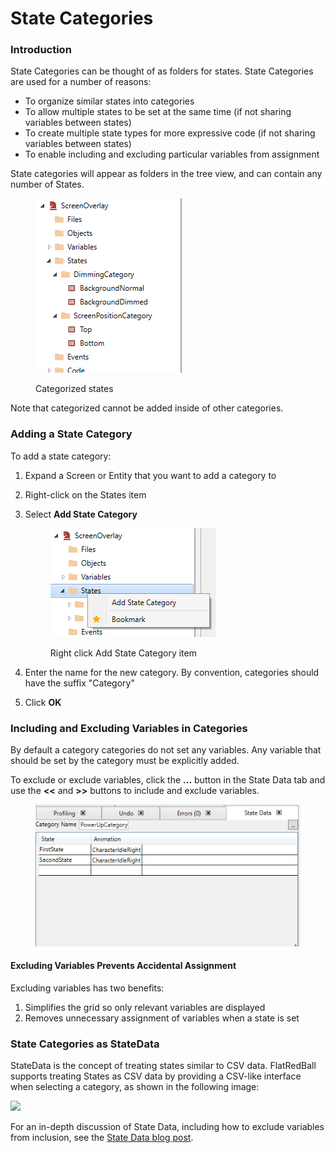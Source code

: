 # State Categories

### Introduction

State Categories can be thought of as folders for states. State Categories are used for a number of reasons:

* To organize similar states into categories
* To allow multiple states to be set at the same time (if not sharing variables between states)
* To create multiple state types for more expressive code (if not sharing variables between states)
* To enable including and excluding particular variables from assignment

State categories will appear as folders in the tree view, and can contain any number of States. &#x20;

<figure><img src="../../.gitbook/assets/26_07 06 44.png" alt=""><figcaption><p>Categorized states</p></figcaption></figure>

Note that categorized cannot be added inside of other categories.

### Adding a State Category

To add a state category:

1. Expand a Screen or Entity that you want to add a category to
2. Right-click on the States item
3.  Select **Add State Category**\
    &#x20;

    <figure><img src="../../.gitbook/assets/26_07 07 25.png" alt=""><figcaption><p>Right click Add State Category item</p></figcaption></figure>
4. Enter the name for the new category. By convention, categories should have the suffix "Category"
5. Click **OK**

### Including and Excluding Variables in Categories

By default a category categories do not set any variables. Any variable that should be set by the category must be explicitly added.

To exclude or exclude variables, click the **...** button in the State Data tab and use the **<<** and **>>** buttons to include and exclude variables.&#x20;

<figure><img src="../../.gitbook/assets/26_07 12 06.gif" alt=""><figcaption></figcaption></figure>

#### Excluding Variables Prevents Accidental Assignment

Excluding variables has two benefits:

1. Simplifies the grid so only relevant variables are displayed
2. Removes unnecessary assignment of variables when a state is set

### State Categories as StateData

StateData is the concept of treating states similar to CSV data. FlatRedBall supports treating States as CSV data by providing a CSV-like interface when selecting a category, as shown in the following image:

![](../../.gitbook/assets/2020-06-img\_5ee783d044f32.png)

For an in-depth discussion of State Data, including how to exclude variables from inclusion, see the [State Data blog post](https://flatredball.com/news/introducing-state-data/).
